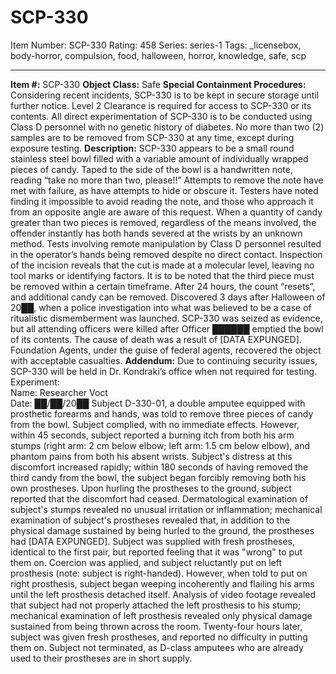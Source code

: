 # SCP-330
Item Number: SCP-330
Rating: 458
Series: series-1
Tags: _licensebox, body-horror, compulsion, food, halloween, horror, knowledge, safe, scp

---

**Item #:** SCP-330
**Object Class:** Safe
**Special Containment Procedures:** Considering recent incidents, SCP-330 is to be kept in secure storage until further notice. Level 2 Clearance is required for access to SCP-330 or its contents. All direct experimentation of SCP-330 is to be conducted using Class D personnel with no genetic history of diabetes. No more than two (2) samples are to be removed from SCP-330 at any time, except during exposure testing.
**Description:** SCP-330 appears to be a small round stainless steel bowl filled with a variable amount of individually wrapped pieces of candy. Taped to the side of the bowl is a handwritten note, reading “take no more than two, please!!” Attempts to remove the note have met with failure, as have attempts to hide or obscure it. Testers have noted finding it impossible to avoid reading the note, and those who approach it from an opposite angle are aware of this request.
When a quantity of candy greater than two pieces is removed, regardless of the means involved, the offender instantly has both hands severed at the wrists by an unknown method. Tests involving remote manipulation by Class D personnel resulted in the operator’s hands being removed despite no direct contact. Inspection of the incision reveals that the cut is made at a molecular level, leaving no tool marks or identifying factors. It is to be noted that the third piece must be removed within a certain timeframe. After 24 hours, the count “resets”, and additional candy can be removed.
Discovered 3 days after Halloween of 20██, when a police investigation into what was believed to be a case of ritualistic dismemberment was launched. SCP-330 was seized as evidence, but all attending officers were killed after Officer ██████ emptied the bowl of its contents. The cause of death was a result of [DATA EXPUNGED]. Foundation Agents, under the guise of federal agents, recovered the object with acceptable casualties.
**Addendum:** Due to continuing security issues, SCP-330 will be held in Dr. Kondraki’s office when not required for testing.
Experiment:  
Name: Researcher Voct  
Date: ██/██/20██
Subject D-330-01, a double amputee equipped with prosthetic forearms and hands, was told to remove three pieces of candy from the bowl. Subject complied, with no immediate effects. However, within 45 seconds, subject reported a burning itch from both his arm stumps (right arm: 2 cm below elbow; left arm: 1.5 cm below elbow), and phantom pains from both his absent wrists. Subject's distress at this discomfort increased rapidly; within 180 seconds of having removed the third candy from the bowl, the subject began forcibly removing both his own prostheses. Upon hurling the prostheses to the ground, subject reported that the discomfort had ceased.
Dermatological examination of subject's stumps revealed no unusual irritation or inflammation; mechanical examination of subject's prostheses revealed that, in addition to the physical damage sustained by being hurled to the ground, the prostheses had [DATA EXPUNGED].
Subject was supplied with fresh prostheses, identical to the first pair, but reported feeling that it was "wrong" to put them on. Coercion was applied, and subject reluctantly put on left prosthesis (note: subject is right-handed). However, when told to put on right prosthesis, subject began weeping incoherently and flailing his arms until the left prosthesis detached itself. Analysis of video footage revealed that subject had not properly attached the left prosthesis to his stump; mechanical examination of left prosthesis revealed only physical damage sustained from being thrown across the room.
Twenty-four hours later, subject was given fresh prostheses, and reported no difficulty in putting them on. Subject not terminated, as D-class amputees who are already used to their prostheses are in short supply.